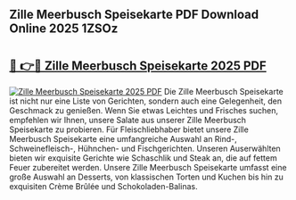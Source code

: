 ## Zille Meerbusch Speisekarte PDF Download Online 2025 1ZSOz

# <h2><a href="http://gca2g2.nevu.top/?p=Zille+Meerbusch+Speisekarte">🔗 👉🔴 Zille Meerbusch Speisekarte 2025 PDF</a></h2>

[![Zille Meerbusch Speisekarte 2025 PDF](https://i.imgur.com/dBaPXMq.png)](http://gca2g2.nevu.top/?p=Zille+Meerbusch+Speisekarte)
Die Zille Meerbusch Speisekarte ist nicht nur eine Liste von Gerichten, sondern auch eine Gelegenheit, den Geschmack zu genießen. Wenn Sie etwas Leichtes und Frisches suchen, empfehlen wir Ihnen, unsere Salate aus unserer Zille Meerbusch Speisekarte zu probieren. Für Fleischliebhaber bietet unsere Zille Meerbusch Speisekarte eine umfangreiche Auswahl an Rind-, Schweinefleisch-, Hühnchen- und Fischgerichten. Unseren Auserwählten bieten wir exquisite Gerichte wie Schaschlik und Steak an, die auf fettem Feuer zubereitet werden. Unsere Zille Meerbusch Speisekarte umfasst eine große Auswahl an Desserts, von klassischen Torten und Kuchen bis hin zu exquisiten Crème Brûlée und Schokoladen-Balinas.
